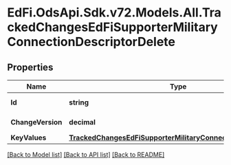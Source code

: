 # EdFi.OdsApi.Sdk.v72.Models.All.TrackedChangesEdFiSupporterMilitaryConnectionDescriptorDelete

## Properties

Name | Type | Description | Notes
------------ | ------------- | ------------- | -------------
**Id** | **string** | Resource identifier | [optional] 
**ChangeVersion** | **decimal** | Change version | [optional] 
**KeyValues** | [**TrackedChangesEdFiSupporterMilitaryConnectionDescriptorKey**](TrackedChangesEdFiSupporterMilitaryConnectionDescriptorKey.md) |  | [optional] 

[[Back to Model list]](../../README.md#documentation-for-models) [[Back to API list]](../../README.md#documentation-for-api-endpoints) [[Back to README]](../../README.md)

